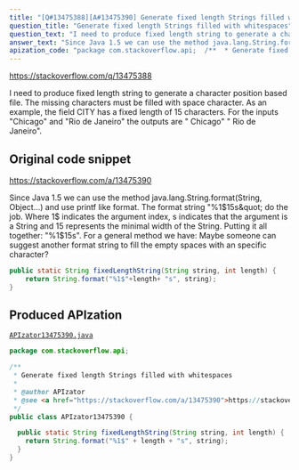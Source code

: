 ```yaml
---
title: "[Q#13475388][A#13475390] Generate fixed length Strings filled with whitespaces"
question_title: "Generate fixed length Strings filled with whitespaces"
question_text: "I need to produce fixed length string to generate a character position based file. The missing characters must be filled with space character. As an example, the field CITY has a fixed length of 15 characters. For the inputs \"Chicago\" and \"Rio de Janeiro\" the outputs are  \"        Chicago\" \" Rio de Janeiro\"."
answer_text: "Since Java 1.5 we can use the method java.lang.String.format(String, Object...) and use printf like format. The format string \"%1$15s\" do the job. Where 1$ indicates the argument index, s indicates that the argument is a String and 15 represents the minimal width of the String. Putting it all together: \"%1$15s\". For a general method we have: Maybe someone can suggest another format string to fill the empty spaces with an specific character?"
apization_code: "package com.stackoverflow.api;  /**  * Generate fixed length Strings filled with whitespaces  *  * @author APIzator  * @see <a href=\"https://stackoverflow.com/a/13475390\">https://stackoverflow.com/a/13475390</a>  */ public class APIzator13475390 {    public static String fixedLengthString(String string, int length) {     return String.format(\"%1$\" + length + \"s\", string);   } }"
---
```


https://stackoverflow.com/q/13475388

I need to produce fixed length string to generate a character position based file. The missing characters must be filled with space character.
As an example, the field CITY has a fixed length of 15 characters. For the inputs &quot;Chicago&quot; and &quot;Rio de Janeiro&quot; the outputs are 
&quot;        Chicago&quot;
&quot; Rio de Janeiro&quot;.



## Original code snippet

https://stackoverflow.com/a/13475390

Since Java 1.5 we can use the method java.lang.String.format(String, Object...) and use printf like format.
The format string &quot;%1$15s&quot; do the job. Where 1$ indicates the argument index, s indicates that the argument is a String and 15 represents the minimal width of the String.
Putting it all together: &quot;%1$15s&quot;.
For a general method we have:
Maybe someone can suggest another format string to fill the empty spaces with an specific character?

```java
public static String fixedLengthString(String string, int length) {
    return String.format("%1$"+length+ "s", string);
}
```

## Produced APIzation

[`APIzator13475390.java`](https://github.com/pasqualesalza/apization-temp-data/raw/master/apizations/java/APIzator13475390.java)

```java
package com.stackoverflow.api;

/**
 * Generate fixed length Strings filled with whitespaces
 *
 * @author APIzator
 * @see <a href="https://stackoverflow.com/a/13475390">https://stackoverflow.com/a/13475390</a>
 */
public class APIzator13475390 {

  public static String fixedLengthString(String string, int length) {
    return String.format("%1$" + length + "s", string);
  }
}

```